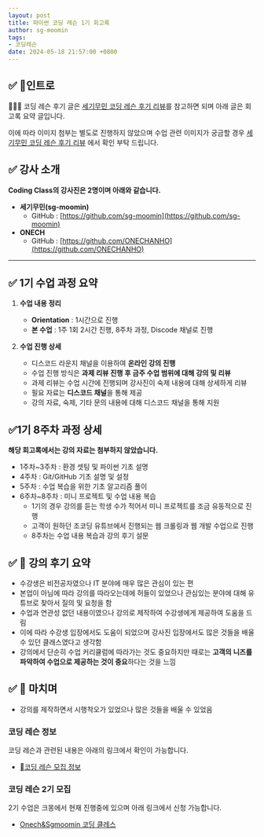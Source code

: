 ```yaml
---
layout: post
title: 파이썬 코딩 레슨 1기 회고록
author: sg-moomin
tags:
- 코딩레슨
date: 2024-05-18 21:57:00 +0800
---
```


<!-- This post is to show Markdown syntax rendering on [**Chirpy**](https://github.com/cotes2020/jekyll-theme-chirpy/fork), you can also use it as an example of writing. Now, let's start looking at text and typography. -->

## **✅ 인트로**

👨🏻‍💻 코딩 레슨 후기 글은 [세기무민 코딩 레슨 후기 리뷰](https://sg-moomin.tistory.com/entry/%ED%8C%8C%EC%9D%B4%EC%8D%AC-%EA%B8%B0%EC%B4%88-%EC%BD%94%EB%94%A9-%EB%A0%88%EC%8A%A8-1%EA%B8%B0-%ED%9A%8C%EA%B3%A0%EB%A1%9D)를 참고하면 되며 아래 글은 회고록 요약 글입니다.

이에 따라 이미지 첨부는 별도로 진행하지 않았으며 수업 관련 이미지가 궁금할 경우 [세기무민 코딩 레슨 후기 리뷰](https://sg-moomin.tistory.com/entry/%ED%8C%8C%EC%9D%B4%EC%8D%AC-%EA%B8%B0%EC%B4%88-%EC%BD%94%EB%94%A9-%EB%A0%88%EC%8A%A8-1%EA%B8%B0-%ED%9A%8C%EA%B3%A0%EB%A1%9D) 에서 확인 부탁 드립니다.
 

## **✅ 강사 소개**

**Coding Class의 강사진은 2명이며 아래와 같습니다.**

-   **세기무민(sg-moomin)**
    -   GitHub : [https://github.com/sg-moomin](https://github.com/sg-moomin)
-   **ONECH**
    -   GitHub : [https://github.com/ONECHANHO](https://github.com/ONECHANHO)

---

## **✅ 1기 수업 과정 요약**

1. **수업 내용 정리**
   - **Orientation** : 1시간으로 진행
   - **본 수업** : 1주 1회 2시간 진행, 8주차 과정, Discode 채널로 진행

2. **수업 진행 상세**
   - 디스코드 라운지 채널을 이용하여 **온라인 강의 진행** 
   - 수업 진행 방식은 **과제 리뷰 진행 후 금주 수업 범위에 대해 강의 및 리뷰**
   - 과제 리뷰는 수업 시간에 진행되며 강사진이 숙제 내용에 대해 상세하게 리뷰
   - 필요 자료는 **디스코드 채널**을 통해 제공 
   - 강의 자료, 숙제, 기타 문의 내용에 대해 디스코드 채널을 통해 지원 

## **✅1기 8주차 과정 상세**
**해당 회고록에서는 강의 자료는 첨부하지 않았습니다.**

   - 1주차~3주차 : 환경 셋팅 및 파이썬 기초 설명
   - 4주차 : Git/GitHub 기초 설명 및 설정 
   - 5주차 : 수업 복습을 위한 기초 알고리즘 풀이 
   - 6주차~8주차 : 미니 프로젝트 및 수업 내용 복습 
      - 1기의 경우 강의를 듣는 학생 수가 적어서 미니 프로젝트를 조금 유동적으로 진행
      - 고객이 원하던 조코딩 유튜브에서 진행되는 웹 크롤링과 웹 개발 수업으로 진행 
      - 8주차는 수업 내용 복습과 강의 후기 설문

## **✅  강의 후기 요약**
  - 수강생은 비전공자였으나 IT 분야에 매우 많은 관심이 있는 편
  - 본업이 아님에 따라 강의를 따라오는데에 허들이 있었으나 관심있는 분야에 대해 유튜브로 찾아서 질의 및 요청을 함
  - 수업과 연관성 없던 내용이였으나 강의로 제작하여 수강생에게 제공하여 도움을 드림
  - 이에 따라 수강생 입장에서도 도움이 되었으며 강사진 입장에서도 많은 것들을 배울 수 있던 클래스였다고 생각함 
  - 강의에서 단순히 수업 커리큘럼에 따라가는 것도 중요하지만 때로는 **고객의 니즈를 파악하여 수업으로 제공하는 것이 중요**하다는 것을 느낌

## **✅  마치며**
  - 강의를 제작하면서 시행착오가 있었으나 많은 것들을 배울 수 있었음

### **코딩 레슨 정보**

코딩 레슨과 관련된 내용은 아래의 링크에서 확인이 가능합니다.

- [코딩 레슨 모집 정보](https://sg-moomin.github.io/2024/03/03/coding-lesson/)

### **코딩 레슨 2기 모집**

2기 수업은 크몽에서 현재 진행중에 있으며 아래 링크에서 신청 가능합니다.

- [Onech&Sgmoomin 코딩 클레스](https://kmong.com/gig/549534)
